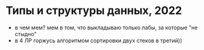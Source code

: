 # Типы и структуры данных, 2022

* в чем мем? мем в том, что выкладываю только лабы, за которые "не стыдно"
* в 4 ЛР горжусь алгоритмом сортировки двух стеков в третий))
